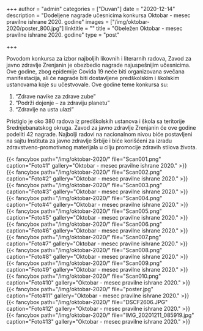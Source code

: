 +++
author = "admin"
categories = ["Duvan"]
date = "2020-12-14"
description = "Dodeljene nagrade učesnicima konkursa Oktobar - mesec pravilne ishrane 2020. godine"
images = ["/img/oktobar-2020/poster_800.jpg"]
linktitle = ""
title = "Obeležen Oktobar - mesec pravilne ishrane 2020. godine"
type = "post"

+++

Povodom konkursa za izbor najboljih likovnih i literarnih radova, Zavod za javno zdravlje Zrenjanin je obezbedio nagrade najuspešnijim učesnicima. Ove godine, zbog epidemije Covida 19 neće biti organizovana svečana manifestacija, ali će nagrade biti dostavljene predškolskim i školskim ustanovama koje su učestvovale.
Ove godine teme konkursa su:  

1. “Zdrave navike za zdrave zube”  
2. “Podrži dojenje – za zdraviju planetu”  
3. “Zdravlje na usta ulazi”  

Pristiglo je oko 380 radova iz predškolskih ustanova i škola sa teritorije Srednjebanatskog okruga. Zavod za javno zdravlje Zrenjanin će ove godine podeliti 42 nagrade. Najbolji radovi na nacionalnom nivou biće postavljeni na sajtu Instituta za javno zdravlje Srbije i biće korišćeni za izradu zdravstveno-promotivnog materijala u cilju promocije zdravih stilova života.  

{{< fancybox path="/img/oktobar-2020/" file="Scan001.png" caption="Foto#1" gallery="Oktobar - mesec pravilne ishrane 2020." >}}  
{{< fancybox path="/img/oktobar-2020/" file="Scan002.png" caption="Foto#2" gallery="Oktobar - mesec pravilne ishrane 2020." >}}  
{{< fancybox path="/img/oktobar-2020/" file="Scan003.png" caption="Foto#3" gallery="Oktobar - mesec pravilne ishrane 2020." >}}  
{{< fancybox path="/img/oktobar-2020/" file="Scan004.png" caption="Foto#4" gallery="Oktobar - mesec pravilne ishrane 2020." >}}  
{{< fancybox path="/img/oktobar-2020/" file="Scan005.png" caption="Foto#5" gallery="Oktobar - mesec pravilne ishrane 2020." >}}  
{{< fancybox path="/img/oktobar-2020/" file="Scan006.png" caption="Foto#6" gallery="Oktobar - mesec pravilne ishrane 2020." >}}  
{{< fancybox path="/img/oktobar-2020/" file="Scan007.png" caption="Foto#7" gallery="Oktobar - mesec pravilne ishrane 2020." >}}  
{{< fancybox path="/img/oktobar-2020/" file="Scan008.png" caption="Foto#8" gallery="Oktobar - mesec pravilne ishrane 2020." >}}  
{{< fancybox path="/img/oktobar-2020/" file="Scan009.png" caption="Foto#9" gallery="Oktobar - mesec pravilne ishrane 2020." >}}  
{{< fancybox path="/img/oktobar-2020/" file="Scan010.png" caption="Foto#10" gallery="Oktobar - mesec pravilne ishrane 2020." >}}  
{{< fancybox path="/img/oktobar-2020/" file="poster.jpg" caption="Foto#11" gallery="Oktobar - mesec pravilne ishrane 2020." >}}  
{{< fancybox path="/img/oktobar-2020/" file="DSCF2606.JPG" caption="Foto#12" gallery="Oktobar - mesec pravilne ishrane 2020." >}}  
{{< fancybox path="/img/oktobar-2020/" file="IMG_20201211_085919.jpg" caption="Foto#13" gallery="Oktobar - mesec pravilne ishrane 2020." >}}  